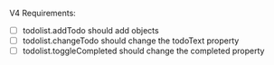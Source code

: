 V4 Requirements:
- [ ] todolist.addTodo should add objects
- [ ] todolist.changeTodo should change the todoText property
- [ ] todolist.toggleCompleted should change the completed property